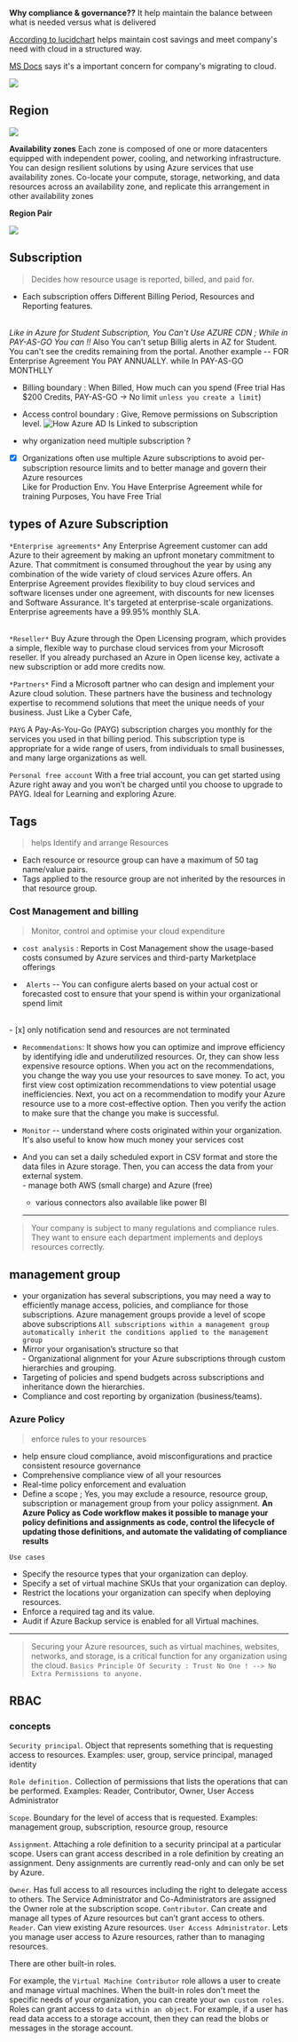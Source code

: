 **Why compliance & governance??**
It help maintain the balance between what is needed versus what is delivered

[According to lucidchart](https://www.lucidchart.com/blog/cloud-governance-framework) helps maintain cost savings and meet company's need with cloud in a structured way.

[MS Docs](https://docs.microsoft.com/en-us/learn/modules/cloud-adoption-framework-govern/1-introduction) says it's a important concern for company's migrating to cloud. 

![](https://docs.microsoft.com/en-us/learn/modules/cloud-adoption-framework-govern/media/methodology.png)

## Region

![](https://docs.microsoft.com/en-us/azure/availability-zones/media/availability-zones.png)

**Availability zones**
Each zone is composed of one or more datacenters equipped with independent power, cooling, and networking infrastructure.
You can design resilient solutions by using Azure services that use availability zones. Co-locate your compute, storage, networking, and data resources across an availability zone, and replicate this arrangement in other availability zones

**Region Pair**

![](https://docs.microsoft.com/en-us/azure/availability-zones/media/availability-zones-region-geography.png)

## Subscription
> Decides how resource usage is reported, billed, and paid for.

- Each subscription offers Different Billing Period, Resources and Reporting features.

 <br>    *Like in Azure for Student Subscription, You Can't Use AZURE CDN ; While in PAY-AS-GO You can !!*
     Also You can't setup Billig alerts in AZ for Student. You can't see the credits remaining from the portal.
     Another example -- FOR Enterprise Agreement You PAY ANNUALLY. while In PAY-AS-GO MONTHLLY

- Billing boundary : When Billed, How much can you spend (Free trial Has $200 Credits, PAY-AS-GO -> No limit `unless you create a limit`)
- Access control boundary : Give, Remove permissions on Subscription level.
![How Azure AD Is Linked to subscription](https://github.com/Ananyojha/spare-images/blob/main/AD%20vs%20AAD-Page-1.jpg?raw=true)

- why organization need multiple subscription ?
- [x] Organizations often use multiple Azure subscriptions to avoid per-subscription resource limits and to better manage and govern their Azure resources
<br> Like for Production Env. You Have Enterprise Agreement while for training Purposes, You have Free Trial 

## types of Azure Subscription

`*Enterprise agreements*`
Any Enterprise Agreement customer can add Azure to their agreement by making an upfront monetary commitment to Azure. That commitment is consumed throughout the year by using any combination of the wide variety of cloud services Azure offers. An Enterprise Agreement provides flexibility to buy cloud services and software licenses under one agreement, with discounts for new licenses and Software Assurance. It's targeted at enterprise-scale organizations. Enterprise agreements have a 99.95% monthly SLA.

<br>`*Reseller*`
Buy Azure through the Open Licensing program, which provides a simple, flexible way to purchase cloud services from your Microsoft reseller. If you already purchased an Azure in Open license key, activate a new subscription or add more credits now.

`*Partners*`
Find a Microsoft partner who can design and implement your Azure cloud solution. These partners have the business and technology expertise to recommend solutions that meet the unique needs of your business. Just Like a Cyber Cafe, 

`PAYG`
A Pay-As-You-Go (PAYG) subscription charges you monthly for the services you used in that billing period. This subscription type is appropriate for a wide range of users, from individuals to small businesses, and many large organizations as well.

`Personal free account`
With a free trial account, you can get started using Azure right away and you won’t be charged until you choose to upgrade to PAYG. Ideal for Learning and exploring Azure.

## Tags 
> helps Identify and arrange Resources

- Each resource or resource group can have a maximum of 50 tag name/value pairs.
- Tags applied to the resource group are not inherited by the resources in that resource group.

### Cost Management and billing
> Monitor, control and optimise your cloud expenditure

- `cost analysis` : Reports in Cost Management show the usage-based costs consumed by Azure services and third-party Marketplace offerings

- ` Alerts` -- You can configure alerts based on your actual cost or forecasted cost to ensure that your spend is within your organizational spend limit  
<br>
- [x] only notification send and resources are not terminated

- `Recommendations`: It shows how you can optimize and improve efficiency by identifying idle and underutilized resources. Or, they can show less expensive resource options. When you act on the recommendations, you change the way you use your resources to save money. To act, you first view cost optimization recommendations to view potential usage inefficiencies. Next, you act on a recommendation to modify your Azure resource use to a more cost-effective option. Then you verify the action to make sure that the change you make is successful.

- `Monitor` -- understand where costs originated within your organization. It's also useful to know how much money your services cost
-  And you can set a daily scheduled export in CSV format and store the data files in Azure storage. Then, you can access the data from your external system.
<br> - manage both AWS (small charge) and Azure (free)
     - various connectors also available like power BI
     
     --------------
     
> Your company is subject to many regulations and compliance rules. They want to ensure each department implements and deploys resources correctly.

## management group
-  your organization has several subscriptions, you may need a way to efficiently manage access, policies, and compliance for those subscriptions. Azure management groups provide a level of scope above subscriptions `All subscriptions within a management group automatically inherit the conditions applied to the management group`
-  Mirror your organisation’s structure so that 
<br>  - Organizational alignment for your Azure subscriptions through custom hierarchies and grouping.
- Targeting of policies and spend budgets across subscriptions and inheritance down the hierarchies.
- Compliance and cost reporting by organization (business/teams).


### Azure Policy 
> enforce rules to your resources
> 
- help ensure cloud compliance, avoid misconfigurations and practice consistent resource governance
- Comprehensive compliance view of all your resources
- Real-time policy enforcement and evaluation
- Define a scope ; Yes, you may exclude a resource, resource group, subscription or management group from your policy assignment.
**An Azure Policy as Code workflow makes it possible to manage your policy definitions and assignments as code, control the lifecycle of updating those definitions, and automate the validating of compliance results**

`Use cases`
- Specify the resource types that your organization can deploy.
- Specify a set of virtual machine SKUs that your organization can deploy.
- Restrict the locations your organization can specify when deploying resources.
- Enforce a required tag and its value.
- Audit if Azure Backup service is enabled for all Virtual machines.

----------------

> Securing your Azure resources, such as virtual machines, websites, networks, and storage, is a critical function for any organization using the cloud. 
`Basics Principle Of Security : Trust No One ! --> No Extra Permissions to anyone.`

## RBAC 

### concepts 
`Security principal`. Object that represents something that is requesting access to resources. Examples: user, group, service principal, managed identity

`Role definition.` Collection of permissions that lists the operations that can be performed. Examples: Reader, Contributor, Owner, User Access Administrator

`Scope`. Boundary for the level of access that is requested. Examples: management group, subscription, resource group, resource

`Assignment`. Attaching a role definition to a security principal at a particular scope. Users can grant access described in a role definition by creating an assignment. Deny assignments are currently read-only and can only be set by Azure.

`Owner`. Has full access to all resources including the right to delegate access to others. The Service Administrator and Co-Administrators are assigned the Owner role at the subscription scope.
`Contributor`. Can create and manage all types of Azure resources but can’t grant access to others.
`Reader`. Can view existing Azure resources.
`User Access Administrator`. Lets you manage user access to Azure resources, rather than to managing resources.

There are other built-in roles. 

For example, the `Virtual Machine Contributor` role allows a user to create and manage virtual machines.
When the built-in roles don't meet the specific needs of your organization, you can create your `own custom roles`.
Roles can grant access to `data within an object`. For example, if a user has read data access to a storage account, then they can read the blobs or messages in the storage account.

